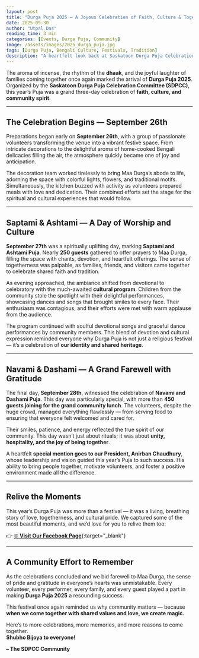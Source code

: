 ```yaml
---
layout: post
title: "Durga Puja 2025 — A Joyous Celebration of Faith, Culture & Togetherness"
date: 2025-09-30
author: "Utpal Das"
reading_time: 3 min
categories: [Events, Durga Puja, Community]
image: /assets/images/2025_durga_puja.jpg
tags: [Durga Puja, Bengali Culture, Festivals, Tradition]
description: "A heartfelt look back at Saskatoon Durga Puja Celebration Committee’s Durga Puja 2025 — a three-day celebration filled with devotion, cultural performances, community spirit, and cherished memories."
---
```


The aroma of incense, the rhythm of the **dhaak**, and the joyful laughter of families coming together once again marked the arrival of **Durga Puja 2025**. Organized by the **Saskatoon Durga Puja Celebration Committee (SDPCC)**, this year’s Puja was a grand three-day celebration of **faith, culture, and community spirit**.

---

## The Celebration Begins — September 26th

Preparations began early on **September 26th**, with a group of passionate volunteers transforming the venue into a vibrant festive space. From intricate decorations to the delightful aroma of home-cooked Bengali delicacies filling the air, the atmosphere quickly became one of joy and anticipation.

The decoration team worked tirelessly to bring Maa Durga’s abode to life, adorning the space with colorful lights, flowers, and traditional motifs. Simultaneously, the kitchen buzzed with activity as volunteers prepared meals with love and dedication. Their combined efforts set the stage for the spiritual and cultural experiences that would follow.

---

##  Saptami & Ashtami — A Day of Worship and Culture

**September 27th** was a spiritually uplifting day, marking **Saptami and Ashtami Puja**. Nearly **250 guests** gathered to offer prayers to Maa Durga, filling the space with chants, devotion, and heartfelt offerings. The sense of togetherness was palpable, as families, friends, and visitors came together to celebrate shared faith and tradition.

As evening approached, the ambiance shifted from devotional to celebratory with the much-awaited **cultural program**. Children from the community stole the spotlight with their delightful performances, showcasing dances and songs that brought smiles to every face. Their enthusiasm was contagious, and their efforts were met with warm applause from the audience.  

The program continued with soulful devotional songs and graceful dance performances by community members. This blend of devotion and cultural expression reminded everyone why Durga Puja is not just a religious festival — it’s a celebration of **our identity and shared heritage**.

---

## Navami & Dashami — A Grand Farewell with Gratitude

The final day, **September 28th**, witnessed the celebration of **Navami and Dashami Puja**. This day was particularly special, with more than **450 guests joining for the grand community lunch**. The volunteers, despite the huge crowd, managed everything flawlessly — from serving food to ensuring that everyone felt welcomed and cared for.  

Their smiles, patience, and energy reflected the true spirit of our community. This day wasn’t just about rituals; it was about **unity, hospitality, and the joy of being together**.  

A heartfelt **special mention goes to our President, Anirban Chaudhury**, whose leadership and vision guided this year’s Puja to such success. His ability to bring people together, motivate volunteers, and foster a positive environment made all the difference.

---

## Relive the Moments

This year’s Durga Puja was more than a festival — it was a living, breathing story of love, togetherness, and cultural pride. We captured some of the most beautiful moments, and we’d love for you to relive them too:

👉 [🌐 **Visit Our Facebook Page**](https://facebook.com/saskatoondurgapuja){:target="_blank"}

---

## A Community Effort to Remember

As the celebrations concluded and we bid farewell to Maa Durga, the sense of pride and gratitude in everyone’s hearts was unmistakable. Every volunteer, every performer, every family, and every guest played a part in making **Durga Puja 2025** a resounding success.  

This festival once again reminded us why community matters — because **when we come together with shared values and love, we create magic.**

Here’s to more celebrations, more memories, and more reasons to come together.  
**Shubho Bijoya to everyone!**

**– The SDPCC Community**
